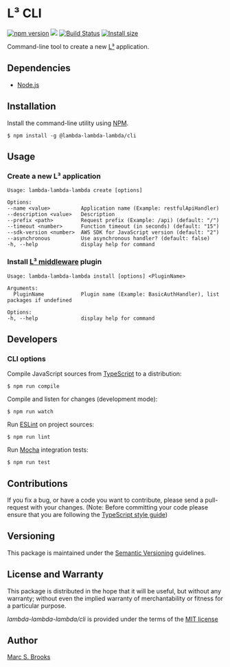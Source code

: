 # L³ CLI

[![npm version](https://badge.fury.io/js/@lambda-lambda-lambda%2Fcli.svg)](https://badge.fury.io/js/@lambda-lambda-lambda%2Fcli) [![](https://img.shields.io/npm/dm/@lambda-lambda-lambda/cli.svg)](https://www.npmjs.com/package/@lambda-lambda-lambda/cli) [![Build Status](https://api.travis-ci.com/lambda-lambda-lambda/cli.svg?branch=master)](https://app.travis-ci.com/github/lambda-lambda-lambda/cli) [![Install size](https://packagephobia.com/badge?p=@lambda-lambda-lambda/cli)](https://packagephobia.com/result?p=@lambda-lambda-lambda/cli)

Command-line tool to create a new [L³](https://github.com/lambda-lambda-lambda) application.

## Dependencies

- [Node.js](https://nodejs.org)

## Installation

Install the command-line utility using [NPM](https://npmjs.com).

    $ npm install -g @lambda-lambda-lambda/cli

## Usage

### Create a new L³ application

    Usage: lambda-lambda-lambda create [options]

    Options:
    --name <value>          Application name (Example: restfulApiHandler)
    --description <value>   Description
    --prefix <path>         Request prefix (Example: /api) (default: "/")
    --timeout <number>      Function timeout (in seconds) (default: "15")
    --sdk-version <number>  AWS SDK for JavaScript version (default: "2")
    --asynchronous          Use asynchronous handler? (default: false)
    -h, --help              display help for command

### Install [L³ middleware](https://github.com/lambda-lambda-lambda/middleware/tree/master/plugins) plugin

    Usage: lambda-lambda-lambda install [options] <PluginName>

    Arguments:
      PluginName            Plugin name (Example: BasicAuthHandler), list packages if undefined

    Options:
    -h, --help              display help for command

## Developers

### CLI options

Compile JavaScript sources from [TypeScript](https://www.typescriptlang.org) to a distribution:

    $ npm run compile

Compile and listen for changes (development mode):

    $ npm run watch

Run [ESLint](https://eslint.org/) on project sources:

    $ npm run lint

Run [Mocha](https://mochajs.org) integration tests:

    $ npm run test

## Contributions

If you fix a bug, or have a code you want to contribute, please send a pull-request with your changes. (Note: Before committing your code please ensure that you are following the [TypeScript style guide](https://github.com/basarat/typescript-book/blob/master/docs/styleguide/styleguide.md))

## Versioning

This package is maintained under the [Semantic Versioning](https://semver.org) guidelines.

## License and Warranty

This package is distributed in the hope that it will be useful, but without any warranty; without even the implied warranty of merchantability or fitness for a particular purpose.

_lambda-lambda-lambda/cli_ is provided under the terms of the [MIT license](http://www.opensource.org/licenses/mit-license.php)

## Author

[Marc S. Brooks](https://github.com/nuxy)
